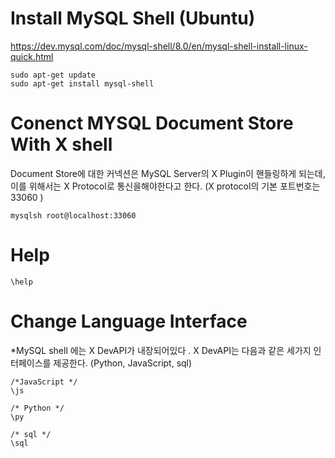 # Install MySQL Shell (Ubuntu)
https://dev.mysql.com/doc/mysql-shell/8.0/en/mysql-shell-install-linux-quick.html
```
sudo apt-get update
sudo apt-get install mysql-shell
```

# Conenct MYSQL Document Store With X shell
Document Store에 대한 커넥션은 MySQL Server의 X Plugin이 핸들링하게 되는데, 이를 위해서는 X Protocol로 통신을해야한다고 한다.
(X protocol의 기본 포트번호는 33060 )

```
mysqlsh root@localhost:33060
```

# Help
```
\help
```

# Change Language Interface
*MySQL shell 에는 X DevAPI가 내장되어있다 . X DevAPI는 다음과 같은 세가지 인터페이스를 제공한다.
(Python, JavaScript, sql)
```
/*JavaScript */
\js

/* Python */ 
\py

/* sql */
\sql
```
